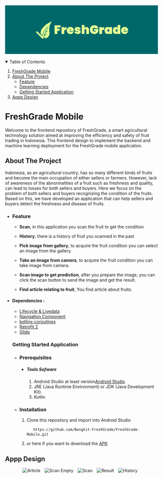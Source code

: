 
<!-- PROJECT LOGO -->

![FG](https://raw.githubusercontent.com/Afwann/profile-assets/main/FG.png)

<!-- TABLE OF CONTENTS -->
<details open="open">
  <summary>Table of Contents</summary>
  <ol>
    <li><a href="#freshGrade-mobile">FreshGrade Mobile</a></li>
    <li>
      <a href="#about-the-project">About The Project</a>
      <ul>
        <li><a href="#feture">Feature</a></li>
        <li><a href="#dependencies">Dependencies</a></li>
        <li><a href="#getting-started-application">Getting Started Application</a></li>
      </ul>
    </li>
    <li><a href="#appp-design">Appp Design</a></li>
  </ol>
</details>

# FreshGrade Mobile

Welcome to the frontend repository of FreshGrade, a smart agricultural technology solution aimed at improving the efficiency and safety of fruit trading in Indonesia. This frontend design to implement the backend and machine learning deployment for the FreshGrade mobile application.


<!-- ABOUT THE PROJECT -->
## About The Project

Indonesia, as an agricultural country, has so many different kinds of fruits and become the main occupation of either sellers or farmers. However, lack of awareness of the abnormalities of a fruit such as freshness and quality, can lead to losses for both sellers and buyers. Here we focus on the problem of both sellers and buyers recognizing the condition of the fruits.
Based on this, we have developed an application that can help sellers and buyers detect the freshness and disease of fruits.


- ### Feature
    * **Scan**, in this application you scan the fruit to get the condition

    * **History**, there is a history of fruit you scanned in the past

    * **Pick image from gallery**, to acquire the fruit condition you can select an image from the gallery.

    * **Take an image from camera**,  to acquire the fruit condition you can take image from camera.

    * **Scan image to get prediction**, after you prepare the image, you can click the scan button to send the image and get the result.

    * **Find article relating to fruit**, You find article about fruits.



* #### Dependencies :
    - [Lifecycle & Livedata](https://developer.android.com/jetpack/androidx/releases/lifecycle)
    - [Navigation Component](https://developer.android.com/jetpack/androidx/releases/navigation)
    - [kotlinx-coroutines](https://developer.android.com/kotlin/coroutines)
    - [Retrofit 2](https://square.github.io/retrofit/)
    - [Glide](https://github.com/bumptech/glide)

  ### Getting Started Application

    - ### Prerequisites
        - ##### Tools Sofware
          1. Android Studio at least version[Android Studio](https://developer.android.com/studio)
          2. JRE (Java Runtime Environment) or JDK (Java Development Kit).
          3. Kotlin

    - ### Installation
        1. Clone this repository and import into Android Studio
            ```
               https://github.com/Bangkit-FreshGrade/FreshGrade-Mobile.git
            ``` 
        2. or here if you want to download the [APK](https://drive.google.com/drive/folders/1vYNimo_RB8CZasxj8HnE-SGlA-IHyVIb?usp=drive_link)

    
<!-- USAGE EXAMPLES -->
## Appp Design

<p align="center"> 
    <img src="https://imgur.com/E1ZijkW.png"
        alt="Article"    
        style="margin-right: 10px;"    
        width="150" />
    <img src=https://imgur.com/G2qsrAQ.png"
        alt="Scan Empty"    
        style="margin-right: 10px;"    
        width="150" />
    <img src=https://imgur.com/wfDCFlC.png"
        alt="Scan"    
        style="margin-right: 10px;"    
        width="150" />
    <img src="https://imgur.com/szojSs3.png"
        alt="Result"    
        style="margin-right: 10px;"    
        width="150" />
    <img src="https://imgur.com/WQxVQ2d.png"
        alt="History"    
        style="margin-right: 10px;"    
        width="150" />
</p>
















